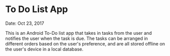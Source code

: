 # To Do List App
Date: Oct 23, 2017

This is an Android To-Do list app that takes in tasks from the user and notifies the user when the task is due. The tasks can be arranged in different orders based on the user's preference, and are all stored offline on the user's device in a local database.
